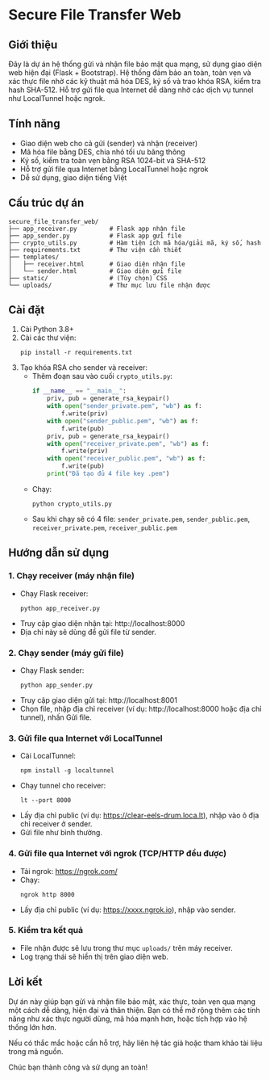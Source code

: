 # Secure File Transfer Web

## Giới thiệu

Đây là dự án hệ thống gửi và nhận file bảo mật qua mạng, sử dụng giao diện web hiện đại (Flask + Bootstrap). Hệ thống đảm bảo an toàn, toàn vẹn và xác thực file nhờ các kỹ thuật mã hóa DES, ký số và trao khóa RSA, kiểm tra hash SHA-512. Hỗ trợ gửi file qua Internet dễ dàng nhờ các dịch vụ tunnel như LocalTunnel hoặc ngrok.

## Tính năng
- Giao diện web cho cả gửi (sender) và nhận (receiver)
- Mã hóa file bằng DES, chia nhỏ tối ưu băng thông
- Ký số, kiểm tra toàn vẹn bằng RSA 1024-bit và SHA-512
- Hỗ trợ gửi file qua Internet bằng LocalTunnel hoặc ngrok
- Dễ sử dụng, giao diện tiếng Việt

## Cấu trúc dự án
```
secure_file_transfer_web/
├── app_receiver.py         # Flask app nhận file
├── app_sender.py           # Flask app gửi file
├── crypto_utils.py         # Hàm tiện ích mã hóa/giải mã, ký số, hash
├── requirements.txt        # Thư viện cần thiết
├── templates/
│   ├── receiver.html       # Giao diện nhận file
│   └── sender.html         # Giao diện gửi file
├── static/                 # (Tùy chọn) CSS
└── uploads/                # Thư mục lưu file nhận được
```

## Cài đặt
1. Cài Python 3.8+
2. Cài các thư viện:
   ```
   pip install -r requirements.txt
   ```
3. Tạo khóa RSA cho sender và receiver:
   - Thêm đoạn sau vào cuối `crypto_utils.py`:
     ```python
     if __name__ == "__main__":
         priv, pub = generate_rsa_keypair()
         with open("sender_private.pem", "wb") as f:
             f.write(priv)
         with open("sender_public.pem", "wb") as f:
             f.write(pub)
         priv, pub = generate_rsa_keypair()
         with open("receiver_private.pem", "wb") as f:
             f.write(priv)
         with open("receiver_public.pem", "wb") as f:
             f.write(pub)
         print("Đã tạo đủ 4 file key .pem")
     ```
   - Chạy:
     ```
     python crypto_utils.py
     ```
   - Sau khi chạy sẽ có 4 file: `sender_private.pem`, `sender_public.pem`, `receiver_private.pem`, `receiver_public.pem`

## Hướng dẫn sử dụng

### 1. Chạy receiver (máy nhận file)
- Chạy Flask receiver:
  ```
  python app_receiver.py
  ```
- Truy cập giao diện nhận tại: http://localhost:8000
- Địa chỉ này sẽ dùng để gửi file từ sender.

### 2. Chạy sender (máy gửi file)
- Chạy Flask sender:
  ```
  python app_sender.py
  ```
- Truy cập giao diện gửi tại: http://localhost:8001
- Chọn file, nhập địa chỉ receiver (ví dụ: http://localhost:8000 hoặc địa chỉ tunnel), nhấn Gửi file.

### 3. Gửi file qua Internet với LocalTunnel
- Cài LocalTunnel:
  ```
  npm install -g localtunnel
  ```
- Chạy tunnel cho receiver:
  ```
  lt --port 8000
  ```
- Lấy địa chỉ public (ví dụ: https://clear-eels-drum.loca.lt), nhập vào ô địa chỉ receiver ở sender.
- Gửi file như bình thường.

### 4. Gửi file qua Internet với ngrok (TCP/HTTP đều được)
- Tải ngrok: https://ngrok.com/
- Chạy:
  ```
  ngrok http 8000
  ```
- Lấy địa chỉ public (ví dụ: https://xxxx.ngrok.io), nhập vào sender.

### 5. Kiểm tra kết quả
- File nhận được sẽ lưu trong thư mục `uploads/` trên máy receiver.
- Log trạng thái sẽ hiển thị trên giao diện web.

## Lời kết

Dự án này giúp bạn gửi và nhận file bảo mật, xác thực, toàn vẹn qua mạng một cách dễ dàng, hiện đại và thân thiện. Bạn có thể mở rộng thêm các tính năng như xác thực người dùng, mã hóa mạnh hơn, hoặc tích hợp vào hệ thống lớn hơn.

Nếu có thắc mắc hoặc cần hỗ trợ, hãy liên hệ tác giả hoặc tham khảo tài liệu trong mã nguồn.

Chúc bạn thành công và sử dụng an toàn!

